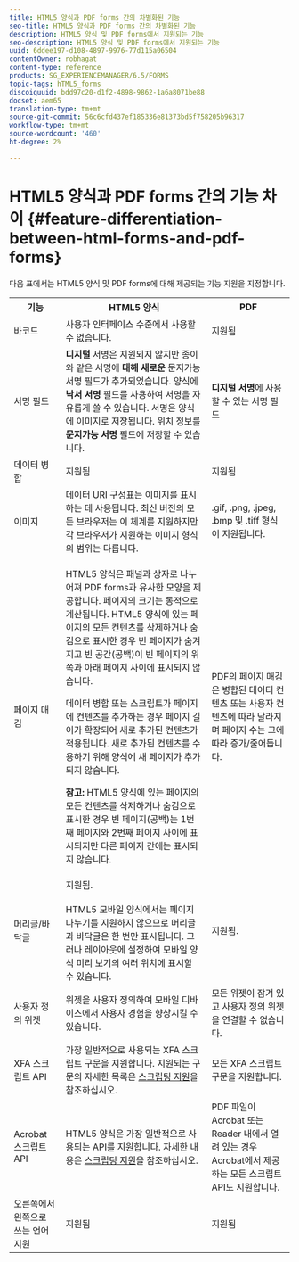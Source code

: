 ```yaml
---
title: HTML5 양식과 PDF forms 간의 차별화된 기능
seo-title: HTML5 양식과 PDF forms 간의 차별화된 기능
description: HTML5 양식 및 PDF forms에서 지원되는 기능
seo-description: HTML5 양식 및 PDF forms에서 지원되는 기능
uuid: 6ddee197-d108-4897-9976-77d115a06504
contentOwner: robhagat
content-type: reference
products: SG_EXPERIENCEMANAGER/6.5/FORMS
topic-tags: hTML5_forms
discoiquuid: bdd97c20-d1f2-4898-9862-1a6a8071be88
docset: aem65
translation-type: tm+mt
source-git-commit: 56c6cfd437ef185336e81373bd5f758205b96317
workflow-type: tm+mt
source-wordcount: '460'
ht-degree: 2%

---
```



# HTML5 양식과 PDF forms 간의 기능 차이 {#feature-differentiation-between-html-forms-and-pdf-forms}

다음 표에서는 HTML5 양식 및 PDF forms에 대해 제공되는 기능 지원을 지정합니다.

<table>
 <tbody>
  <tr>
   <th>기능</th>
   <th>HTML5 양식</th>
   <th>PDF</th>
  </tr>
  <tr>
   <td>바코드<br /> </td>
   <td>사용자 인터페이스 수준에서 사용할 수 없습니다. </td>
   <td>지원됨</td>
  </tr>
  <tr>
   <td>서명 필드<br /> </td>
   <td><strong>디지털 </strong> 서명은 지원되지 않지만 종이와 같은 서명에  <strong>대해 새로운 </strong> 문지가능 서명 필드가 추가되었습니다. 양식에 <strong>낙서 서명</strong> 필드를 사용하여 서명을 자유롭게 쓸 수 있습니다. 서명은 양식에 이미지로 저장됩니다. 위치 정보를 <strong>문지가능 서명</strong> 필드에 저장할 수 있습니다.</td>
   <td><strong>디지털 서명</strong>에 사용할 수 있는 서명 필드</td>
  </tr>
  <tr>
   <td>데이터 병합</td>
   <td>지원됨</td>
   <td>지원됨</td>
  </tr>
  <tr>
   <td>이미지</td>
   <td>데이터 URI 구성표는 이미지를 표시하는 데 사용됩니다. 최신 버전의 모든 브라우저는 이 체계를 지원하지만 각 브라우저가 지원하는 이미지 형식의 범위는 다릅니다.<br /> </td>
   <td>.gif, .png, .jpeg, .bmp 및 .tiff 형식이 지원됩니다.</td>
  </tr>
  <tr>
   <td>페이지 매김<br /> </td>
   <td><p>HTML5 양식은 패널과 상자로 나누어져 PDF forms과 유사한 모양을 제공합니다. 페이지의 크기는 동적으로 계산됩니다. HTML5 양식에 있는 페이지의 모든 컨텐츠를 삭제하거나 숨김으로 표시한 경우 빈 페이지가 숨겨지고 빈 공간(공백)이 빈 페이지의 위쪽과 아래 페이지 사이에 표시되지 않습니다.</p> <p>데이터 병합 또는 스크립트가 페이지에 컨텐츠를 추가하는 경우 페이지 길이가 확장되어 새로 추가된 컨텐츠가 적용됩니다. 새로 추가된 컨텐츠를 수용하기 위해 양식에 새 페이지가 추가되지 않습니다. </p> <p><strong>참고:</strong> HTML5 양식에 있는 페이지의 모든 컨텐츠를 삭제하거나 숨김으로 표시한 경우 빈 페이지(공백)는 1번째 페이지와 2번째 페이지 사이에 표시되지만 다른 페이지 간에는 표시되지 않습니다.</p> </td>
   <td>PDF의 페이지 매김은 병합된 데이터 컨텐츠 또는 사용자 컨텐츠에 따라 달라지며 페이지 수는 그에 따라 증가/줄어듭니다.</td>
  </tr>
  <tr>
   <td>머리글/바닥글 </td>
   <td>지원됨. <br /> <br /> HTML5 모바일 양식에서는 페이지 나누기를 지원하지 않으므로 머리글과 바닥글은 한 번만 표시됩니다. 그러나 레이아웃에 설정하여 모바일 양식 미리 보기의 여러 위치에 표시할 수 있습니다.<br /> </td>
   <td>지원됨.</td>
  </tr>
  <tr>
   <td>사용자 정의 위젯</td>
   <td>위젯을 사용자 정의하여 모바일 디바이스에서 사용자 경험을 향상시킬 수 있습니다.<br /> </td>
   <td>모든 위젯이 잠겨 있고 사용자 정의 위젯을 연결할 수 없습니다.<br /> </td>
  </tr>
  <tr>
   <td>XFA 스크립트 API</td>
   <td>가장 일반적으로 사용되는 XFA 스크립트 구문을 지원합니다. 지원되는 구문의 자세한 목록은 <a href="/help/forms/using/scripting-support.md">스크립팅 지원</a>을 참조하십시오.</td>
   <td>모든 XFA 스크립트 구문을 지원합니다.</td>
  </tr>
  <tr>
   <td>Acrobat 스크립트 API </td>
   <td>HTML5 양식은 가장 일반적으로 사용되는 API를 지원합니다. 자세한 내용은 <a href="/help/forms/using/scripting-support.md">스크립팅 지원</a>을 참조하십시오.</td>
   <td>PDF 파일이 Acrobat 또는 Reader 내에서 열려 있는 경우 Acrobat에서 제공하는 모든 스크립트 API도 지원합니다.</td>
  </tr>
  <tr>
   <td>오른쪽에서 왼쪽으로 쓰는 언어 지원 </td>
   <td>지원됨</td>
   <td>지원됨</td>
  </tr>
 </tbody>
</table>

<!--Follow the best practices to enable a form template for HTML5 renditions and ensure that the behavior and appearance of HTML5 forms and XFA-based PDF is consistent. For detailed list of best practices, see [Best practices to design an HTML5 form.](/help/forms/using/best-practices-design-html5-forms.md)-->
